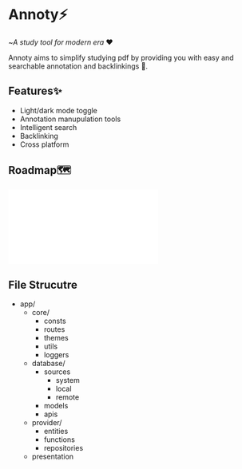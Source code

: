 # Annoty⚡
~*A study tool for modern era* ❤️

Annoty aims to simplify studying pdf by providing you with easy and searchable annotation and backlinkings 🔗.


## Features✨

- Light/dark mode toggle
- Annotation manupulation tools
- Intelligent search
- Backlinking
- Cross platform


## Roadmap🗺️
![tasks](TASKME.md)



## File Strucutre
- app/
    - core/         <!-- shared code like constants, logger, routes, theme -->
        - consts
        - routes
        - themes
        - utils
        - loggers
    - database/     <!-- has the information of types of data, where they are and how to change them -->
        - sources
            - system
            - local
            - remote
        - models    <!-- enums, abstraction and models are here -->
        - apis      <!-- changing data -->
    - provider/     <!-- (⚠️ not about state) provides new data to database to change data -->
        - entities
        - functions
        - repositories
    - presentation  <!-- where ui renderes and trigger generates -->
























